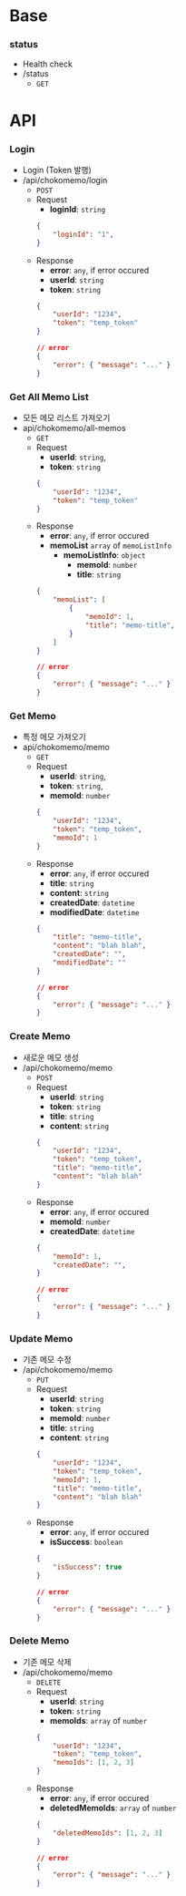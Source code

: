 # Base
### status
- Health check
- /status
    - `GET`


# API

### Login
- Login (Token 발행)
- /api/chokomemo/login
    - `POST`
    - Request
        - __loginId__: `string`
        ```json
        {
            "loginId": "1",
        }
        ```
    - Response
        - __error__: `any`, if error occured
        - __userId__: `string`
        - __token__: `string`
        ```json
        {
            "userId": "1234",
            "token": "temp_token"
        }

        // error
        {
            "error": { "message": "..." }
        }
        ```

### Get All Memo List
- 모든 메모 리스트 가져오기
- api/chokomemo/all-memos
    - `GET`
    - Request
        - __userId__: `string`,
        - __token__: `string`
        ```json
        {
            "userId": "1234",
            "token": "temp_token"
        }
        ```
    - Response
        - __error__: `any`, if error occured
        - __memoList__ `array` of `memoListInfo`
            - __memoListInfo__: `object`
                - __memoId__: `number`
                - __title__: `string`
        ```json
        {
            "memoList": [
                {
                    "memoId": 1,
                    "title": "memo-title",
                }
            ]
        }

        // error
        {
            "error": { "message": "..." }
        }
        ```

### Get Memo
- 특정 메모 가져오기
- api/chokomemo/memo
    - `GET`
    - Request
        - __userId__: `string`,
        - __token__: `string`,
        - __memoId__: `number`
        ```json
        {
            "userId": "1234",
            "token": "temp_token",
            "memoId": 1
        }
        ```
    - Response
        - __error__: `any`, if error occured
        - __title__: `string`
        - __content__: `string`
        - __createdDate__: `datetime`
        - __modifiedDate__: `datetime`
        ```json
        {
            "title": "memo-title",
            "content": "blah blah",
            "createdDate": "",
            "modifiedDate": ""
        }

        // error
        {
            "error": { "message": "..." }
        }
        ```

### Create Memo
- 새로운 메모 생성
- /api/chokomemo/memo
    - `POST`
    - Request
        - __userId__: `string`
        - __token__: `string`
        - __title__: `string`
        - __content__: `string`
        ```json
        {
            "userId": "1234",
            "token": "temp_token",
            "title": "memo-title",
            "content": "blah blah"
        }
        ```
    - Response
        - __error__: `any`, if error occured
        - __memoId__: `number`
        - __createdDate__: `datetime`
        ```json
        {
            "memoId": 1,
            "createdDate": "",
        }

        // error
        {
            "error": { "message": "..." }
        }
        ```

### Update Memo
- 기존 메모 수정
- /api/chokomemo/memo
    - `PUT`
    - Request
        - __userId__: `string`
        - __token__: `string`
        - __memoId__: `number`
        - __title__: `string`
        - __content__: `string`
        ```json
        {
            "userId": "1234",
            "token": "temp_token",
            "memoId": 1,
            "title": "memo-title",
            "content": "blah blah"
        }
        ```
    - Response
        - __error__: `any`, if error occured
        - __isSuccess__: `boolean`
        ```json
        {
            "isSuccess": true
        }

        // error
        {
            "error": { "message": "..." }
        }
        ```

### Delete Memo
- 기존 메모 삭제
- /api/chokomemo/memo
    - `DELETE`
    - Request
        - __userId__: `string`
        - __token__: `string`
        - __memoIds__: `array` of `number`
        ```json
        {
            "userId": "1234",
            "token": "temp_token",
            "memoIds": [1, 2, 3]
        }
        ```
    - Response
        - __error__: `any`, if error occured
        - __deletedMemoIds__: `array` of `number`
        ```json
        {
            "deletedMemoIds": [1, 2, 3]
        }

        // error
        {
            "error": { "message": "..." }
        }
        ```